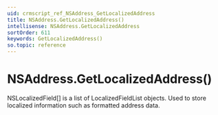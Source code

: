```yaml
---
uid: crmscript_ref_NSAddress_GetLocalizedAddress
title: NSAddress.GetLocalizedAddress()
intellisense: NSAddress.GetLocalizedAddress
sortOrder: 611
keywords: GetLocalizedAddress()
so.topic: reference
---
```


# NSAddress.GetLocalizedAddress()

NSLocalizedField[] is a list of LocalizedFieldList objects. Used to store localized information such as formatted address data.

